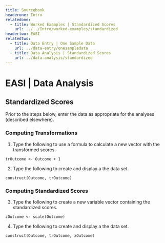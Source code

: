 ```yaml
---
title: Sourcebook
headerone: Intro
relatedone:
  - title: Worked Examples | Standardized Scores
    url: ../../Intro/worked-examples/standardized
headertwo: EASI
relatedtwo:
  - title: Data Entry | One Sample Data
    url: ../data-entry/onesampledata
  - title: Data Analysis | Standardized Scores
    url: ../data-analysis/standardized
---
```


# EASI | Data Analysis

## Standardized Scores

Prior to the steps below, enter the data as appropriate for the analyses (described elsewhere).

### Computing Transformations

1. Type the following to use a formula to calculate a new vector with the transformed scores. 

```{r}
trOutcome <- Outcome + 1
```

2. Type the following to create and display a the data set.

```{r}
construct(Outcome, trOutcome)
```

### Computing Standardized Scores

3. Type the following to create a new variable vector containing the standardized scores.

```{r}
zOutcome <- scale(Outcome)
```

4. Type the following to create and display a the data set.

```{r}
construct(Outcome, trOutcome, zOutcome)
```
